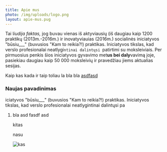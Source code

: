 ```yaml
---
title: Apie mus
photo: /img/uploads/logo.png
layout: apie-mus.pug
---
```

Tai l*iudija faktas,* jog buvau vienas iš aktyviausių (iš daugiau kaip 1200 praktikų (2013m.-2016m.) ir inovatyviauias (2016m.) socialinės iniciatyvos "būsiu___" (buvusios "Kam to reikia?!) praktikas. Iniciatyvos tikslas, kad verslo profesionalai neatlygi`ntinai dalintųsi `patirtimi su moksleiviais. Per pirmuosius penkis šios iniciatyvos gyvavimo met**us bei daly**vavimą joje, pasiekiau daugiau kaip 50 000 moksleivių ir pravedžiau jiems aktualias sesijas.<p>

Kaip kas kada ir taip toliau la bla bla [asdfasd](www.ore.lt)

### Naujas pavadinimas

iciatyvos "būsiu___" (buvusios "Kam to reikia?!) praktikas. Iniciatyvos tikslas, kad verslo profesionalai neatlygintinai dalintųsi pa

1. bla asd fasdf asd

   kitas

   nasu

   ![kas](img/uploads/logo.png "tas")